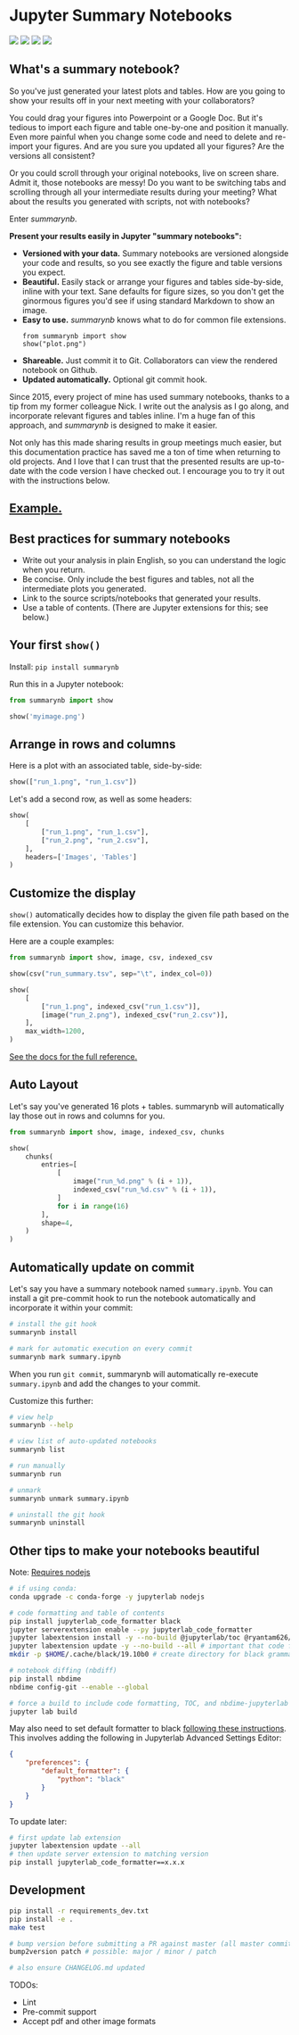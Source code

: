# Jupyter Summary Notebooks

[![](https://img.shields.io/pypi/v/summarynb.svg)](https://pypi.python.org/pypi/summarynb)
[![](https://img.shields.io/travis/maximz/summarynb.svg)](https://travis-ci.com/maximz/summarynb)
[![](https://img.shields.io/badge/docs-here-blue.svg)](https://summarynb.maximz.com)
[![](https://img.shields.io/github/stars/maximz/summarynb?style=social)](https://github.com/maximz/summarynb)

## What's a summary notebook?

So you've just generated your latest plots and tables. How are you going to show your results off in your next meeting with your collaborators?

You could drag your figures into Powerpoint or a Google Doc. But it's tedious to import each figure and table one-by-one and position it manually. Even more painful when you change some code and need to delete and re-import your figures. And are you sure you updated all your figures? Are the versions all consistent?

Or you could scroll through your original notebooks, live on screen share. Admit it, those notebooks are messy! Do you want to be switching tabs and scrolling through all your intermediate results during your meeting? What about the results you generated with scripts, not with notebooks?

Enter _summarynb_.

**Present your results easily in Jupyter "summary notebooks":**

- **Versioned with your data.** Summary notebooks are versioned alongside your code and results, so you see exactly the figure and table versions you expect.
- **Beautiful.** Easily stack or arrange your figures and tables side-by-side, inline with your text. Sane defaults for figure sizes, so you don't get the ginormous figures you'd see if using standard Markdown to show an image.
- **Easy to use.** _summarynb_ knows what to do for common file extensions.
    ```
    from summarynb import show
    show("plot.png")
    ```
- **Shareable.** Just commit it to Git. Collaborators can view the rendered notebook on Github.
- **Updated automatically.** Optional git commit hook.

Since 2015, every project of mine has used summary notebooks, thanks to a tip from my former colleague Nick. I write out the analysis as I go along, and incorporate relevant figures and tables inline. I'm a huge fan of this approach, and _summarynb_ is designed to make it easier.

Not only has this made sharing results in group meetings much easier, but this documentation practice has saved me a ton of time when returning to old projects. And I love that I can trust that the presented results are up-to-date with the code version I have checked out. I encourage you to try it out with the instructions below.

## [Example.](https://nbviewer.jupyter.org/github/maximz/summarynb/blob/master/Example.ipynb)

## Best practices for summary notebooks

* Write out your analysis in plain English, so you can understand the logic when you return.
* Be concise. Only include the best figures and tables, not all the intermediate plots you generated.
* Link to the source scripts/notebooks that generated your results.
* Use a table of contents. (There are Jupyter extensions for this; see below.)

## Your first `show()`

Install: `pip install summarynb`

Run this in a Jupyter notebook:

```python
from summarynb import show

show('myimage.png')
```

## Arrange in rows and columns

Here is a plot with an associated table, side-by-side:

```python
show(["run_1.png", "run_1.csv"])
```

Let's add a second row, as well as some headers:

```python
show(
    [
        ["run_1.png", "run_1.csv"],
        ["run_2.png", "run_2.csv"],
    ],
    headers=['Images', 'Tables']
)
```


## Customize the display

`show()` automatically decides how to display the given file path based on the file extension. You can customize this behavior.

Here are a couple examples:

```python
from summarynb import show, image, csv, indexed_csv

show(csv("run_summary.tsv", sep="\t", index_col=0))

show(
    [
        ["run_1.png", indexed_csv("run_1.csv")],
        [image("run_2.png"), indexed_csv("run_2.csv")],
    ],
    max_width=1200,
)
```

[See the docs for the full reference.](https://summarynb.maximz.com/summarynb.html)


## Auto Layout

Let's say you've generated 16 plots + tables. summarynb will automatically lay those out in rows and columns for you.

```python
from summarynb import show, image, indexed_csv, chunks

show(
    chunks(
        entries=[
            [
                image("run_%d.png" % (i + 1)),
                indexed_csv("run_%d.csv" % (i + 1)),
            ]
            for i in range(16)
        ],
        shape=4,
    )
)
```

## Automatically update on commit

Let's say you have a summary notebook named `summary.ipynb`. You can install a git pre-commit hook to run the notebook automatically and incorporate it within your commit:

```bash
# install the git hook
summarynb install

# mark for automatic execution on every commit
summarynb mark summary.ipynb
```

When you run `git commit`, summarynb will automatically re-execute `summary.ipynb` and add the changes to your commit.

Customize this further:

```bash
# view help
summarynb --help

# view list of auto-updated notebooks
summarynb list

# run manually
summarynb run

# unmark
summarynb unmark summary.ipynb

# uninstall the git hook
summarynb uninstall
```

## Other tips to make your notebooks beautiful

Note: [Requires nodejs](https://jupyterhub.readthedocs.io/en/stable/quickstart.html)

```bash
# if using conda:
conda upgrade -c conda-forge -y jupyterlab nodejs

# code formatting and table of contents
pip install jupyterlab_code_formatter black
jupyter serverextension enable --py jupyterlab_code_formatter
jupyter labextension install -y --no-build @jupyterlab/toc @ryantam626/jupyterlab_code_formatter
jupyter labextension update -y --no-build --all # important that code formatter server and lab extension versions match
mkdir -p $HOME/.cache/black/19.10b0 # create directory for black grammar tables

# notebook diffing (nbdiff)
pip install nbdime
nbdime config-git --enable --global

# force a build to include code formatting, TOC, and nbdime-jupyterlab
jupyter lab build
```

May also need to set default formatter to black [following these instructions](https://jupyterlab-code-formatter.readthedocs.io/en/latest/how-to-use.html#changing-default-formatter). This involves adding the following in Jupyterlab Advanced Settings Editor:

```json
{
    "preferences": {
        "default_formatter": {
            "python": "black"
        }
    }
}
```

To update later:

```bash
# first update lab extension
jupyter labextension update --all
# then update server extension to matching version
pip install jupyterlab_code_formatter==x.x.x
```

## Development

```bash
pip install -r requirements_dev.txt
pip install -e .
make test

# bump version before submitting a PR against master (all master commits are deployed)
bump2version patch # possible: major / minor / patch

# also ensure CHANGELOG.md updated
```

TODOs:

* Lint
* Pre-commit support
* Accept pdf and other image formats
